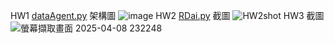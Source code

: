 HW1
[dataAgent.py](https://github.com/48856035/41271213/blob/main/dataAgent.py)
架構圖
![image](https://github.com/user-attachments/assets/f8e44e48-00f4-4342-94e8-737f92d9c0cd)
HW2
[RDai.py](https://github.com/48856035/41271213/blob/main/RDai.py)
截圖
![HW2shot](https://github.com/user-attachments/assets/dd3b4d9a-9321-4654-bfe9-2a00844a9c4e)
HW3
截圖
![螢幕擷取畫面 2025-04-08 232248](https://github.com/user-attachments/assets/e4403893-1d8f-4c00-91c9-cfeebc359f50)



